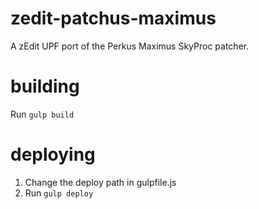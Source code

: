 # zedit-patchus-maximus
A zEdit UPF port of the Perkus Maximus SkyProc patcher.

# building
Run `gulp build`

# deploying
1. Change the deploy path in gulpfile.js
2. Run `gulp deploy`